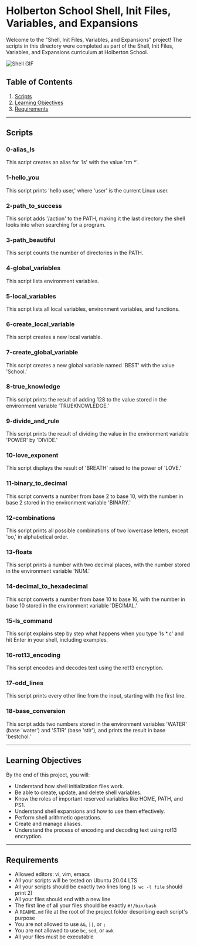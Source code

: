 # Holberton School Shell, Init Files, Variables, and Expansions

Welcome to the "Shell, Init Files, Variables, and Expansions" project! The scripts in this directory were completed as part of the Shell, Init Files, Variables, and Expansions curriculum at Holberton School.

![Shell GIF](https://media.giphy.com/media/fmkYSBlJt3XjNF6p9c/giphy.gif)

## Table of Contents

1. [Scripts](#scripts)
2. [Learning Objectives](#learning-objectives)
3. [Requirements](#requirements)

---

## Scripts

### 0-alias_ls

This script creates an alias for 'ls' with the value 'rm *'.

### 1-hello_you

This script prints 'hello user,' where 'user' is the current Linux user.

### 2-path_to_success

This script adds '/action' to the PATH, making it the last directory the shell looks into when searching for a program.

### 3-path_beautiful

This script counts the number of directories in the PATH.

### 4-global_variables

This script lists environment variables.

### 5-local_variables

This script lists all local variables, environment variables, and functions.

### 6-create_local_variable

This script creates a new local variable.

### 7-create_global_variable

This script creates a new global variable named 'BEST' with the value 'School.'

### 8-true_knowledge

This script prints the result of adding 128 to the value stored in the environment variable 'TRUEKNOWLEDGE.'

### 9-divide_and_rule

This script prints the result of dividing the value in the environment variable 'POWER' by 'DIVIDE.'

### 10-love_exponent

This script displays the result of 'BREATH' raised to the power of 'LOVE.'

### 11-binary_to_decimal

This script converts a number from base 2 to base 10, with the number in base 2 stored in the environment variable 'BINARY.'

### 12-combinations

This script prints all possible combinations of two lowercase letters, except 'oo,' in alphabetical order.

### 13-floats

This script prints a number with two decimal places, with the number stored in the environment variable 'NUM.'

### 14-decimal_to_hexadecimal

This script converts a number from base 10 to base 16, with the number in base 10 stored in the environment variable 'DECIMAL.'

### 15-ls_command

This script explains step by step what happens when you type 'ls *.c' and hit Enter in your shell, including examples.

### 16-rot13_encoding

This script encodes and decodes text using the rot13 encryption.

### 17-odd_lines

This script prints every other line from the input, starting with the first line.

### 18-base_conversion

This script adds two numbers stored in the environment variables 'WATER' (base 'water') and 'STIR' (base 'stir'), and prints the result in base 'bestchol.'

---

## Learning Objectives

By the end of this project, you will:

- Understand how shell initialization files work.
- Be able to create, update, and delete shell variables.
- Know the roles of important reserved variables like HOME, PATH, and PS1.
- Understand shell expansions and how to use them effectively.
- Perform shell arithmetic operations.
- Create and manage aliases.
- Understand the process of encoding and decoding text using rot13 encryption.

---

## Requirements

- Allowed editors: vi, vim, emacs
- All your scripts will be tested on Ubuntu 20.04 LTS
- All your scripts should be exactly two lines long (`$ wc -l file` should print 2)
- All your files should end with a new line
- The first line of all your files should be exactly `#!/bin/bash`
- A `README.md` file at the root of the project folder describing each script's purpose
- You are not allowed to use `&&`, `||`, or `;`
- You are not allowed to use `bc`, `sed`, or `awk`
- All your files must be executable
